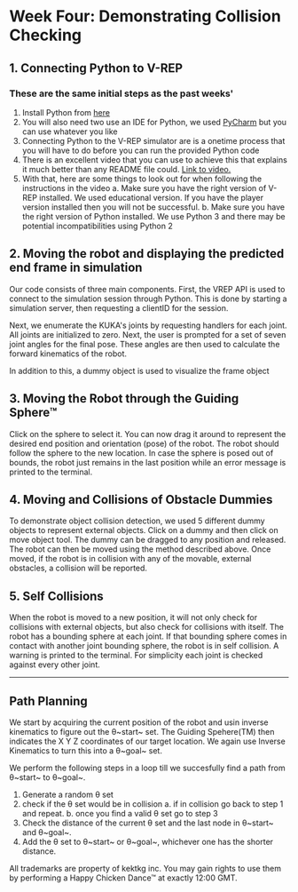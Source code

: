 ﻿# Week Four: Demonstrating Collision Checking

## 1. Connecting Python to V-REP
### These are the same initial steps as the past weeks'
1. Install Python from  [here](https://www.python.org/downloads/release/python-364/)
2. You will also need two use an IDE for Python, we used [PyCharm](https://www.jetbrains.com/pycharm/) but you can use whatever you like
3. Connecting Python to the V-REP simulator are is a onetime process that you will have to do before you can run the provided Python code
4. There is an excellent video that you can use to achieve this that explains it much better than any README file could. [Link to video.](https://www.youtube.com/watch?v=SQont-mTnfM)
5. With that, here are some things to look out for when following the instructions in the video
    a. Make sure you have the right version of V-REP installed. We used educational version. If you have the player version installed then you will not be successful.
    b. Make sure you have the right version of Python installed. We use Python 3 and there may be potential incompatibilities using Python 2  

## 2. Moving the robot and displaying the predicted end frame in simulation
Our code consists of three main components. First, the VREP API is used to connect to the simulation session through Python. This is done by starting a simulation server, then requesting a clientID for the session.

Next, we enumerate the KUKA's joints by requesting handlers for each joint. All joints are initialized to zero.
Next, the user is prompted for a set of seven joint angles for the final pose. These angles are then used to calculate the forward kinematics of the robot.

In addition to this, a dummy object is used to visualize the frame object

## 3. Moving the Robot through the Guiding Sphere™

Click on the sphere to select it.
You can now drag it around to represent the desired end position and orientation (pose) of the robot.
The robot should follow the sphere to the new location. In case the sphere is posed out of bounds, the robot just remains in the last position while an error message is printed to the terminal.

## 4. Moving and Collisions of Obstacle Dummies

To demonstrate object collision detection, we used 5 different dummy objects to represent external objects.
Click on a dummy and then click on move object tool. The dummy can be dragged to any position and released.
The robot can then be moved using the method described above. Once moved, if the robot is in collision with any of the
movable, external obstacles, a collision will be reported.

## 5. Self Collisions

When the robot is moved to a new position, it will not only check for collisions with external objects, but also check for collisions with itself.
The robot has a bounding sphere at each joint. If that bounding sphere comes in contact with another joint bounding sphere, the robot is in self
collision. A warning is printed to the terminal. For simplicity each joint is checked against every other joint.
***
## Path Planning 

We start by acquiring the current position of the robot and usin inverse kinematics to figure out the θ~start~ set. 
The Guiding Spehere(TM) then indicates the X Y Z coordinates of our target location. We again use Inverse Kinematics to turn this into a θ~goal~ set. 

We perform the following steps in a loop till we succesfully find a path from θ~start~ to θ~goal~. 

1.  Generate a random θ set
2.  check if the θ set would be in collision
a. if in collision go back to step 1 and repeat. 
b. once you find a valid θ set go to step 3
3. Check the distance of the current θ set and the last node in θ~start~ and θ~goal~. 
4. Add the θ set to θ~start~ or θ~goal~, whichever one has the shorter distance.









All trademarks are property of kektkg inc. You may gain rights to use them by performing a Happy Chicken Dance™ at exactly 12:00 GMT.
